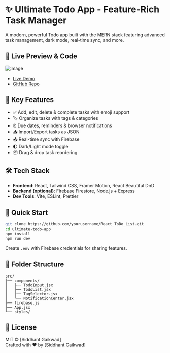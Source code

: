 
# ✨ Ultimate Todo App - Feature-Rich Task Manager

A modern, powerful Todo app built with the MERN stack featuring advanced task management, dark mode, real-time sync, and more.

## 🚀 Live Preview & Code
![image](https://github.com/user-attachments/assets/77c2f8bd-695e-49d5-b958-b0d8c6ade29c)

- [Live Demo](https://react-todo-list-sz20.onrender.com/)  
- [GitHub Repo](https://github.com/SiddhantVgaikwad/React_ToDo_List/)

## 🌟 Key Features
- ✅ Add, edit, delete & complete tasks with emoji support
- 🏷️ Organize tasks with tags & categories
- ⏰ Due dates, reminders & browser notifications
- 📥 Import/Export tasks as JSON
- 📤 Real-time sync with Firebase
- 🌓 Dark/Light mode toggle
- 📦 Drag & drop task reordering

## 🛠 Tech Stack
- **Frontend**: React, Tailwind CSS, Framer Motion, React Beautiful DnD
- **Backend (optional)**: Firebase Firestore, Node.js + Express
- **Dev Tools**: Vite, ESLint, Prettier

## 🚀 Quick Start

```bash
git clone https://github.com/yourusername/React_ToDo_List.git
cd ultimate-todo-app
npm install
npm run dev
```

Create `.env` with Firebase credentials for sharing features.

## 📂 Folder Structure
```
src/
├── components/
│   ├── TodoInput.jsx
│   ├── TodoList.jsx
│   ├── TagSelector.jsx
│   └── NotificationCenter.jsx
├── firebase.js
├── App.jsx
└── styles/
```

## 📜 License
MIT © [Siddhant Gaikwad]  
Crafted with ❤️ by [Siddhant Gaikwad]
